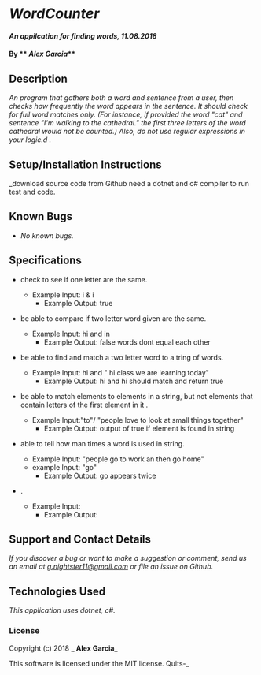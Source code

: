 # _WordCounter_

#### _An appilcation for finding words, 11.08.2018_

#### By ** _Alex Garcia_**

## Description

_An program that gathers both a word and sentence from a user, then checks how frequently the word appears in the sentence. It should check for full word matches only. (For instance, if provided the word "cat" and sentence "I'm walking to the cathedral." the first three letters of the word cathedral would not be counted.) Also, do not use regular expressions in your logic.d ._

## Setup/Installation Instructions

_download source code from Github need a dotnet and c# compiler to run test and code.

## Known Bugs

* _No known bugs._

## Specifications

* check to see if one letter are the same.
  * Example Input: i & i
      * Example Output: true

* be able to compare if two letter word given are the same.
    * Example Input:  hi and in
      * Example Output: false words dont equal each other

* be able to find and match a two letter word to a tring of words.
    * Example Input: hi and " hi class we are learning today"
      * Example Output: hi and hi should match and return true

* be able to match elements to elements in a string, but not elements that contain letters of the first element in it .
    * Example Input:"to"/ "people love to look at small things together"
      * Example Output: output of true if element is found in string

* able to tell how man times a word is used in string.
    * Example Input: "people go to work an then go home"
    * example Input: "go"
      * Example Output: go appears twice

* .
    * Example Input:
      * Example Output:


## Support and Contact Details

_If you discover a bug or want to make a suggestion or comment, send us an email at g.nightster11@gmail.com or file an issue on Github._

## Technologies Used

_This application uses dotnet, c#._

### License

Copyright (c) 2018 **_ Alex Garcia_**

This software is licensed under the MIT license. Quits-_
